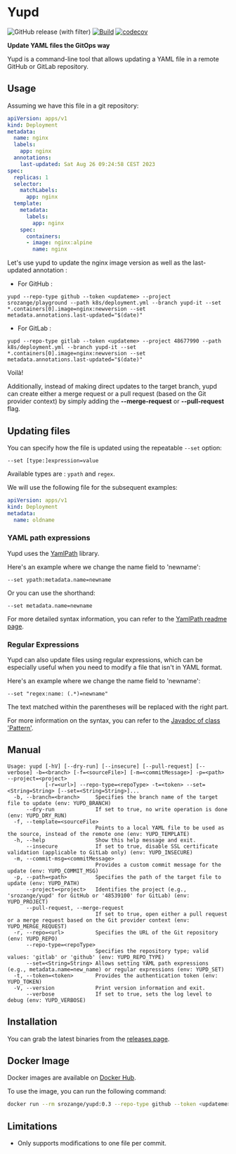 # Yupd
![GitHub release (with filter)](https://img.shields.io/github/v/release/srozange/yupd)
[![Build](https://github.com/srozange/yupd/actions/workflows/maven.yml/badge.svg)](https://github.com/srozange/yupd/actions/workflows/maven.yml)
[![codecov](https://codecov.io/gh/srozange/yupd/branch/main/badge.svg?token=JCPP4VZ1S1)](https://codecov.io/gh/srozange/yupd)

**Update YAML files the GitOps way**

Yupd is a command-line tool that allows updating a YAML file in a remote GitHub or GitLab repository.

## Usage

Assuming we have this file in a git repository:

```yaml
apiVersion: apps/v1
kind: Deployment
metadata:
  name: nginx
  labels:
    app: nginx
  annotations:
    last-updated: Sat Aug 26 09:24:58 CEST 2023
spec:
  replicas: 1
  selector:
    matchLabels:
      app: nginx
  template:
    metadata:
      labels:
        app: nginx
    spec:
      containers:
      - image: nginx:alpine
        name: nginx
```

Let's use yupd to update the nginx image version as well as the last-updated annotation :

- For GitHub :

```shell
yupd --repo-type github --token <updateme> --project srozange/playground --path k8s/deployment.yml --branch yupd-it --set *.containers[0].image=nginx:newversion --set metadata.annotations.last-updated="$(date)"
```

- For GitLab :

```shell
yupd --repo-type gitlab --token <updateme> --project 48677990 --path k8s/deployment.yml --branch yupd-it --set *.containers[0].image=nginx:newversion --set metadata.annotations.last-updated="$(date)"
```

Voilà!

Additionally, instead of making direct updates to the target branch, yupd can create either a merge request or a pull request (based on the Git provider context) by simply adding the **--merge-request** or **--pull-request** flag.

## Updating files

You can specify how the file is updated using the repeatable `--set` option:

```shell
--set [type:]expression=value
```

Available types are : ```ypath``` and ```regex```.

We will use the following file for the subsequent examples:

```yaml
apiVersion: apps/v1
kind: Deployment
metadata:
  name: oldname
```

### YAML path expressions

Yupd uses the [YamlPath](https://github.com/yaml-path/YamlPath) library.

Here's an example where we change the name field to 'newname':

```shell
--set ypath:metadata.name=newname
```

Or you can use the shorthand:

```shell
--set metadata.name=newname
```

For more detailed syntax information, you can refer to the [YamlPath readme page](https://github.com/yaml-path/YamlPath).

### Regular Expressions

Yupd can also update files using regular expressions, which can be especially useful when you need to modify a file that isn't in YAML format.

Here's an example where we change the name field to 'newname':

```shell
--set "regex:name: (.*)=newname"
```

The text matched within the parentheses will be replaced with the right part.

For more information on the syntax, you can refer to the [Javadoc of class 'Pattern'](https://docs.oracle.com/javase/8/docs/api/java/util/regex/Pattern.html).

## Manual
```shell
Usage: yupd [-hV] [--dry-run] [--insecure] [--pull-request] [--verbose] -b=<branch> [-f=<sourceFile>] [-m=<commitMessage>] -p=<path> --project=<project>
            [-r=<url>] --repo-type=<repoType> -t=<token> --set=<String=String> [--set=<String=String>]...
  -b, --branch=<branch>     Specifies the branch name of the target file to update (env: YUPD_BRANCH)
      --dry-run             If set to true, no write operation is done (env: YUPD_DRY_RUN)
  -f, --template=<sourceFile>
                            Points to a local YAML file to be used as the source, instead of the remote one (env: YUPD_TEMPLATE)
  -h, --help                Show this help message and exit.
      --insecure            If set to true, disable SSL certificate validation (applicable to GitLab only) (env: YUPD_INSECURE)
  -m, --commit-msg=<commitMessage>
                            Provides a custom commit message for the update (env: YUPD_COMMIT_MSG)
  -p, --path=<path>         Specifies the path of the target file to update (env: YUPD_PATH)
      --project=<project>   Identifies the project (e.g., 'srozange/yupd' for GitHub or '48539100' for GitLab) (env: YUPD_PROJECT)
      --pull-request, --merge-request
                            If set to true, open either a pull request or a merge request based on the Git provider context (env: YUPD_MERGE_REQUEST)
  -r, --repo=<url>          Specifies the URL of the Git repository (env: YUPD_REPO)
      --repo-type=<repoType>
                            Specifies the repository type; valid values: 'gitlab' or 'github' (env: YUPD_REPO_TYPE)
      --set=<String=String> Allows setting YAML path expressions (e.g., metadata.name=new_name) or regular expressions (env: YUPD_SET)
  -t, --token=<token>       Provides the authentication token (env: YUPD_TOKEN)
  -V, --version             Print version information and exit.
      --verbose             If set to true, sets the log level to debug (env: YUPD_VERBOSE)
```

## Installation

You can grab the latest binaries from the [releases page](https://github.com/srozange/yupd/releases).

## Docker Image

Docker images are available on [Docker Hub](https://hub.docker.com/repository/docker/srozange/yupd).

To use the image, you can run the following command:

```bash
docker run --rm srozange/yupd:0.3 --repo-type github --token <updateme> --project srozange/playground --path k8s/deployment.yml --branch yupd-it --set *.containers[0].image=nginx:newversion
```

## Limitations

- Only supports modifications to one file per commit.